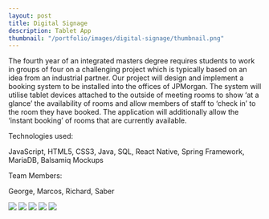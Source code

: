 ```yaml
---
layout: post
title: Digital Signage
description: Tablet App
thumbnail: "/portfolio/images/digital-signage/thumbnail.png"
---
```


The fourth year of an integrated masters degree requires students to work in groups of four on a challenging project which is typically based on an idea from an industrial partner. Our project will design and implement a booking system to be installed into the offices of <a>JPMorgan</a>. The system will utilise tablet devices attached to the outside of meeting rooms to show ‘at a glance’ the availability of rooms and allow members of staff to ‘check in’ to the room they have booked. The application will additionally allow the ‘instant booking’ of rooms that are currently available.

Technologies used:

<p class="message">
  JavaScript, HTML5, CSS3, Java, SQL, React Native, Spring Framework, MariaDB, Balsamiq Mockups
</p>

Team Members:

<p class="message">
  George, Marcos, Richard, Saber
</p>

<div class="separator"></div>

<img src="{{ site.baseurl }}portfolio/images/digital-signage/1.png" class="post-img">
<img src="{{ site.baseurl }}portfolio/images/digital-signage/2.png" class="post-img">
<img src="{{ site.baseurl }}portfolio/images/digital-signage/3.png" class="post-img">
<img src="{{ site.baseurl }}portfolio/images/digital-signage/4.png" class="post-img">
<img src="{{ site.baseurl }}portfolio/images/digital-signage/5.png" class="post-img">